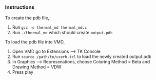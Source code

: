 ### Instructions

To create the pdb file, 
1. Run `gcc -o thermal_md thermal_md.c`
2. Run `./thermal_md` which should create `output.pdb`

To load the pdb file into VMD,
1. Open VMD go to Extensions --> TK Console
2. Run `source /path/to/userb.tcl` to load the newly created output.pdb
3. In Graphics --> Represenations, choose Coloring Method = Beta and Drawing Method = VDW
4. Press play
